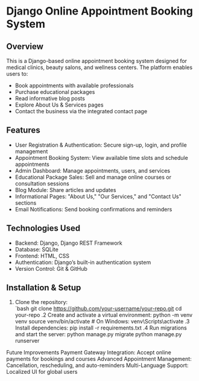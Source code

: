 # Django Online Appointment Booking System  

## Overview  
This is a Django-based online appointment booking system designed for medical clinics, beauty salons, and wellness centers. The platform enables users to:  
- Book appointments with available professionals  
- Purchase educational packages  
- Read informative blog posts  
- Explore About Us & Services pages  
- Contact the business via the integrated contact page  

## Features  
- User Registration & Authentication: Secure sign-up, login, and profile management  
- Appointment Booking System: View available time slots and schedule appointments  
- Admin Dashboard: Manage appointments, users, and services  
- Educational Package Sales: Sell and manage online courses or consultation sessions  
- Blog Module: Share articles and updates  
- Informational Pages: "About Us," "Our Services," and "Contact Us" sections  
- Email Notifications: Send booking confirmations and reminders  

## Technologies Used  
- Backend: Django, Django REST Framework  
- Database: SQLite  
- Frontend: HTML, CSS 
- Authentication: Django’s built-in authentication system  
- Version Control: Git & GitHub  

## Installation & Setup  
1. Clone the repository:  
   `bash
   git clone https://github.com/your-username/your-repo.git
   cd your-repo
.2 Create and activate a virtual environment:
python -m venv venv
source venv/bin/activate  # On Windows: venv\Scripts\activate
.3 Install dependencies:
pip install -r requirements.txt
.4 Run migrations and start the server:
python manage.py migrate
python manage.py runserver

Future Improvements
Payment Gateway Integration: Accept online payments for bookings and courses
Advanced Appointment Management: Cancellation, rescheduling, and auto-reminders
Multi-Language Support: Localized UI for global users

